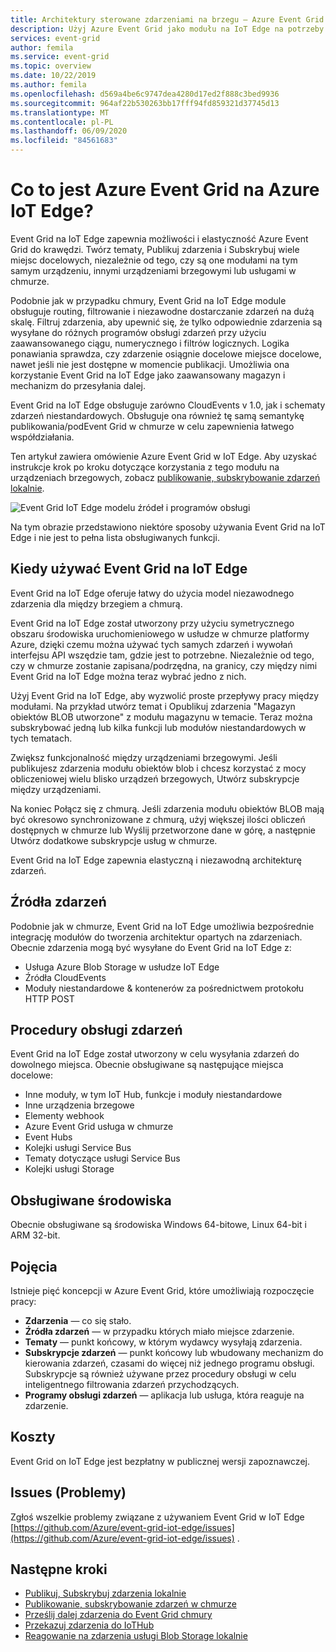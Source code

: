 ```yaml
---
title: Architektury sterowane zdarzeniami na brzegu — Azure Event Grid na IoT Edge
description: Użyj Azure Event Grid jako modułu na IoT Edge na potrzeby przesyłania dalej zdarzeń między modułami, urządzeniami brzegowymi i chmurą.
services: event-grid
author: femila
ms.service: event-grid
ms.topic: overview
ms.date: 10/22/2019
ms.author: femila
ms.openlocfilehash: d569a4be6c9747dea4280d17ed2f888c3bed9936
ms.sourcegitcommit: 964af22b530263bb17fff94fd859321d37745d13
ms.translationtype: MT
ms.contentlocale: pl-PL
ms.lasthandoff: 06/09/2020
ms.locfileid: "84561683"
---
```

# <a name="what-is-azure-event-grid-on-azure-iot-edge"></a>Co to jest Azure Event Grid na Azure IoT Edge?
Event Grid na IoT Edge zapewnia możliwości i elastyczność Azure Event Grid do krawędzi. Twórz tematy, Publikuj zdarzenia i Subskrybuj wiele miejsc docelowych, niezależnie od tego, czy są one modułami na tym samym urządzeniu, innymi urządzeniami brzegowymi lub usługami w chmurze.

Podobnie jak w przypadku chmury, Event Grid na IoT Edge module obsługuje routing, filtrowanie i niezawodne dostarczanie zdarzeń na dużą skalę. Filtruj zdarzenia, aby upewnić się, że tylko odpowiednie zdarzenia są wysyłane do różnych programów obsługi zdarzeń przy użyciu zaawansowanego ciągu, numerycznego i filtrów logicznych. Logika ponawiania sprawdza, czy zdarzenie osiągnie docelowe miejsce docelowe, nawet jeśli nie jest dostępne w momencie publikacji. Umożliwia ona korzystanie Event Grid na IoT Edge jako zaawansowany magazyn i mechanizm do przesyłania dalej.

Event Grid na IoT Edge obsługuje zarówno CloudEvents v 1.0, jak i schematy zdarzeń niestandardowych. Obsługuje ona również tę samą semantykę publikowania/podEvent Grid w chmurze w celu zapewnienia łatwego współdziałania.

Ten artykuł zawiera omówienie Azure Event Grid w IoT Edge. Aby uzyskać instrukcje krok po kroku dotyczące korzystania z tego modułu na urządzeniach brzegowych, zobacz [publikowanie, subskrybowanie zdarzeń lokalnie](pub-sub-events-webhook-local.md). 

![Event Grid IoT Edge modelu źródeł i programów obsługi](../media/edge-overview/functional-model.png)

Na tym obrazie przedstawiono niektóre sposoby używania Event Grid na IoT Edge i nie jest to pełna lista obsługiwanych funkcji.

## <a name="when-to-use-event-grid-on-iot-edge"></a>Kiedy używać Event Grid na IoT Edge

Event Grid na IoT Edge oferuje łatwy do użycia model niezawodnego zdarzenia dla między brzegiem a chmurą.

Event Grid na IoT Edge został utworzony przy użyciu symetrycznego obszaru środowiska uruchomieniowego w usłudze w chmurze platformy Azure, dzięki czemu można używać tych samych zdarzeń i wywołań interfejsu API wszędzie tam, gdzie jest to potrzebne. Niezależnie od tego, czy w chmurze zostanie zapisana/podrzędna, na granicy, czy między nimi Event Grid na IoT Edge można teraz wybrać jedno z nich.

Użyj Event Grid na IoT Edge, aby wyzwolić proste przepływy pracy między modułami. Na przykład utwórz temat i Opublikuj zdarzenia "Magazyn obiektów BLOB utworzone" z modułu magazynu w temacie. Teraz można subskrybować jedną lub kilka funkcji lub modułów niestandardowych w tych tematach.

Zwiększ funkcjonalność między urządzeniami brzegowymi. Jeśli publikujesz zdarzenia modułu obiektów blob i chcesz korzystać z mocy obliczeniowej wielu blisko urządzeń brzegowych, Utwórz subskrypcje między urządzeniami.

Na koniec Połącz się z chmurą. Jeśli zdarzenia modułu obiektów BLOB mają być okresowo synchronizowane z chmurą, użyj większej ilości obliczeń dostępnych w chmurze lub Wyślij przetworzone dane w górę, a następnie Utwórz dodatkowe subskrypcje usług w chmurze.

Event Grid na IoT Edge zapewnia elastyczną i niezawodną architekturę zdarzeń.

## <a name="event-sources"></a>Źródła zdarzeń

Podobnie jak w chmurze, Event Grid na IoT Edge umożliwia bezpośrednie integrację modułów do tworzenia architektur opartych na zdarzeniach. Obecnie zdarzenia mogą być wysyłane do Event Grid na IoT Edge z:

* Usługa Azure Blob Storage w usłudze IoT Edge
* Źródła CloudEvents
* Moduły niestandardowe & kontenerów za pośrednictwem protokołu HTTP POST

## <a name="event-handlers"></a>Procedury obsługi zdarzeń

Event Grid na IoT Edge został utworzony w celu wysyłania zdarzeń do dowolnego miejsca. Obecnie obsługiwane są następujące miejsca docelowe:

* Inne moduły, w tym IoT Hub, funkcje i moduły niestandardowe
* Inne urządzenia brzegowe
* Elementy webhook
* Azure Event Grid usługa w chmurze
* Event Hubs
* Kolejki usługi Service Bus
* Tematy dotyczące usługi Service Bus
* Kolejki usługi Storage

## <a name="supported-environments"></a>Obsługiwane środowiska
Obecnie obsługiwane są środowiska Windows 64-bitowe, Linux 64-bit i ARM 32-bit.

## <a name="concepts"></a>Pojęcia

Istnieje pięć koncepcji w Azure Event Grid, które umożliwiają rozpoczęcie pracy:

* **Zdarzenia** — co się stało.
* **Źródła zdarzeń** — w przypadku których miało miejsce zdarzenie.
* **Tematy** — punkt końcowy, w którym wydawcy wysyłają zdarzenia.
* **Subskrypcje zdarzeń** — punkt końcowy lub wbudowany mechanizm do kierowania zdarzeń, czasami do więcej niż jednego programu obsługi. Subskrypcje są również używane przez procedury obsługi w celu inteligentnego filtrowania zdarzeń przychodzących.
* **Programy obsługi zdarzeń** — aplikacja lub usługa, która reaguje na zdarzenie.

## <a name="cost"></a>Koszty

Event Grid on IoT Edge jest bezpłatny w publicznej wersji zapoznawczej.

## <a name="issues"></a>Issues (Problemy)
Zgłoś wszelkie problemy związane z używaniem Event Grid w IoT Edge [https://github.com/Azure/event-grid-iot-edge/issues](https://github.com/Azure/event-grid-iot-edge/issues) .

## <a name="next-steps"></a>Następne kroki

* [Publikuj, Subskrybuj zdarzenia lokalnie](pub-sub-events-webhook-local.md)
* [Publikowanie, subskrybowanie zdarzeń w chmurze](pub-sub-events-webhook-cloud.md)
* [Prześlij dalej zdarzenia do Event Grid chmury](forward-events-event-grid-cloud.md)
* [Przekazuj zdarzenia do IoTHub](forward-events-iothub.md)
* [Reagowanie na zdarzenia usługi Blob Storage lokalnie](react-blob-storage-events-locally.md)